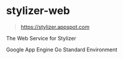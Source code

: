 # stylizer-web

> https://stylizer.appspot.com

The Web Service for Stylizer

Google App Engine Go Standard Environment
